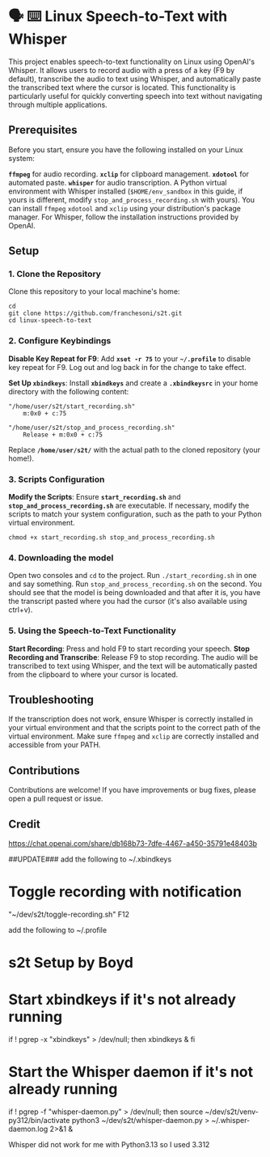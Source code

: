# 🗣️ ⌨️ Linux Speech-to-Text with Whisper
This project enables speech-to-text functionality on Linux using OpenAI's Whisper. It allows users to record audio with a press of a key (F9 by default), transcribe the audio to text using Whisper, and automatically paste the transcribed text where the cursor is located. This functionality is particularly useful for quickly converting speech into text without navigating through multiple applications.

## Prerequisites
Before you start, ensure you have the following installed on your Linux system:

**`ffmpeg`** for audio recording.
**`xclip`** for clipboard management.
**`xdotool`** for automated paste.
**`whisper`** for audio transcription.
A Python virtual environment with Whisper installed (`$HOME/env_sandbox` in this guide, if yours is different, modify `stop_and_process_recording.sh` with yours).
You can install `ffmpeg` `xdotool` and `xclip` using your distribution's package manager. For Whisper, follow the installation instructions provided by OpenAI.

## Setup
### 1. Clone the Repository
Clone this repository to your local machine's home:

```
cd
git clone https://github.com/franchesoni/s2t.git
cd linux-speech-to-text
```
### 2. Configure Keybindings
**Disable Key Repeat for F9**: Add **`xset -r 75`** to your **`~/.profile`** to disable key repeat for F9. Log out and log back in for the change to take effect.

**Set Up `xbindkeys`**: Install **`xbindkeys`** and create a **`.xbindkeysrc`** in your home directory with the following content:

```
"/home/user/s2t/start_recording.sh"
    m:0x0 + c:75

"/home/user/s2t/stop_and_process_recording.sh"
    Release + m:0x0 + c:75
```
Replace **`/home/user/s2t/`** with the actual path to the cloned repository (your home!).

### 3. Scripts Configuration
**Modify the Scripts**: Ensure **`start_recording.sh`** and **`stop_and_process_recording.sh`** are executable. If necessary, modify the scripts to match your system configuration, such as the path to your Python virtual environment.
```
chmod +x start_recording.sh stop_and_process_recording.sh
```

### 4. Downloading the model
Open two consoles and `cd` to the project. Run `./start_recording.sh` in one and say something. Run `stop_and_process_recording.sh` on the second. You should see that the model is being downloaded and that after it is, you have the transcript pasted where you had the cursor (it's also available using ctrl+v). 

### 5. Using the Speech-to-Text Functionality
**Start Recording**: Press and hold F9 to start recording your speech.
**Stop Recording and Transcribe**: Release F9 to stop recording. The audio will be transcribed to text using Whisper, and the text will be automatically pasted from the clipboard to where your cursor is located.

## Troubleshooting
If the transcription does not work, ensure Whisper is correctly installed in your virtual environment and that the scripts point to the correct path of the virtual environment.
Make sure `ffmpeg` and `xclip` are correctly installed and accessible from your PATH.

## Contributions
Contributions are welcome! If you have improvements or bug fixes, please open a pull request or issue.

## Credit
https://chat.openai.com/share/db168b73-7dfe-4467-a450-35791e48403b

##UPDATE###
add the following to ~/.xbindkeys
# Toggle recording with notification
"~/dev/s2t/toggle-recording.sh"
    F12

add the following to ~/.profile
# s2t Setup by Boyd
# Start xbindkeys if it's not already running
if ! pgrep -x "xbindkeys" > /dev/null; then
    xbindkeys &
fi

# Start the Whisper daemon if it's not already running
if ! pgrep -f "whisper-daemon.py" > /dev/null; then
    source ~/dev/s2t/venv-py312/bin/activate
    python3 ~/dev/s2t/whisper-daemon.py > ~/.whisper-daemon.log 2>&1 &


Whisper did not work for me with Python3.13 so I used 3.312
